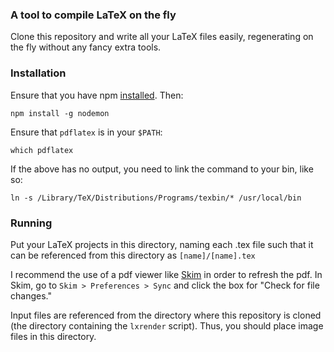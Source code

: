 ### A tool to compile LaTeX on the fly
Clone this repository and write all your LaTeX files easily, regenerating on the fly without any fancy extra tools.

### Installation
Ensure that you have npm [installed](https://nodejs.org/en/download/). Then:
```
npm install -g nodemon
```
Ensure that `pdflatex` is in your `$PATH`:
```
which pdflatex
```
If the above has no output, you need to link the command to your bin, like so:
```
ln -s /Library/TeX/Distributions/Programs/texbin/* /usr/local/bin
```

### Running
Put your LaTeX projects in this directory, naming each .tex file such that it can be referenced from this directory as `[name]/[name].tex`

I recommend the use of a pdf viewer like [Skim](http://skim-app.sourceforge.net/) in order to refresh the pdf. In Skim, go to `Skim > Preferences > Sync` and click the box for "Check for file changes."

Input files are referenced from the directory where this repository is cloned (the directory containing the `lxrender` script). Thus, you should place image files in this directory.
